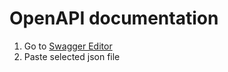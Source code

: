 # OpenAPI documentation

1. Go to [Swagger Editor](https://editor.swagger.io/)
2. Paste selected json file
